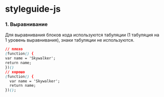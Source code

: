 # styleguide-js

### 1. Выравнивание

Для выравнивания блоков кода используются табуляции (1 табуляция на 1 уровень выравнивания), знаки табуляции не используются.

```css
// плохо
(function() {
var name = 'Skywalker';
return name;
})()
// хорошо
(function() {
  var name = 'Skywalker';
  return name;
})();
```
